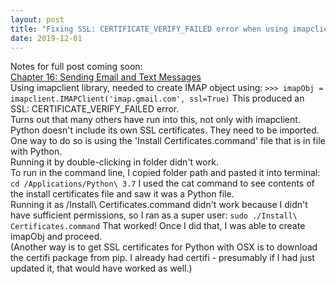 ```yaml
---
layout: post
title: "Fixing SSL: CERTIFICATE_VERIFY_FAILED error when using imapclient on OSX"
date: 2019-12-01
---
```


Notes for full post coming soon: <br>
[Chapter 16: Sending Email and Text Messages](https://automatetheboringstuff.com/chapter16/)<br>
Using imapclient library, needed to create IMAP object using: 
`>>> imapObj = imapclient.IMAPClient('imap.gmail.com', ssl=True)`
This produced an SSL: CERTIFICATE_VERIFY_FAILED error.<br>
Turns out that many others have run into this, not only with imapclient. <br>
Python doesn't include its own SSL certificates. They need to be imported. One way to do so is using the 'Install Certificates.command' file that is in file with Python.<br>
Running it by double-clicking in folder didn't work. <br>
To run in the command line, I copied folder path and pasted it into terminal:
`cd /Applications/Python\ 3.7`
I used the cat command to see contents of the install certificates file and saw it was a Python file.<br>
Running it as /Install\ Certificates.command didn't work because I didn't have sufficient permissions, so I ran as a super user:
`sudo ./Install\ Certificates.command`
That worked! Once I did that, I was able to create imapObj and proceed. <br>
(Another way is to get SSL certificates for Python with OSX is to download the certifi package from pip. I already had certifi - presumably if I had just updated it, that would have worked as well.)
